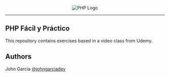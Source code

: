 <p align="center">
  <img src="https://tutorialesenpdf.com/wp-content/uploads/2016/06/php-tutorial-pdf.jpg" alt="PHP Logo"/>
</p>

---

## PHP Fácil y Práctico

This repository contains exercises based in a video class from Udemy.

## Authors

John Garcia
[@johngarciadev](https://twitter.com/johngarciadev)